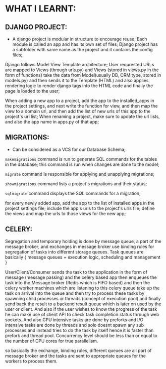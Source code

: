 # WHAT I LEARNT:

## DJANGO PROJECT:
- A django project is modular in structure to encourage reuse; Each module is called an app and has its own set of files; Django project has a subfolder with same name as the project and it contains the config files;

Django follows Model View Template architecture; User requrested URLs are mapped to Views (through urls.py) and Views (stored in views.py in the form of functions) take the data from Model(usually DB, ORM type, stored in models.py) and then sends it to the Template (HTML) and also applies rendering logic to render django tags into the HTML code and finally the page is loaded to the user;

When adding a new app to a project, add the app to the installed_apps in the project settings, and next write the function for view, and then map the view to a domain url, and then add the list of new urls of this app to the project's url list; When renaming a project, make sure to update the url lists, and also the app name in apps.py of that app;

## MIGRATIONS:
- Can be considered as a VCS for our Database Schema;

```makemigrations``` command is run to generate SQL commands for the tables in the database; this command is run when changes are done to the model;

```migrate``` command is responsible for applying and unapplying migrations;

```showmigrations``` command lists a project's migrations and their status;

```sqlmigrate``` command displays the SQL commands for a migration;

for every newly added app, add the app to the list of installed apps in the project settings file; include the app's urls to the project's urls file; define the views and map the urls to those views for the new app;

## CELERY:

Segregation and temporary holding is done by message queue, a part of the message broker; and exchanges in message broker use binding rules for segregation of tasks into different storage queues. Task queues are basically { message queues + execution logic, scheduling and management }

User/Client/Consumer sends the task to the application in the form of message (message passing) and the celery based app then enqueues the task into the Message broker (Redis which is FIFO based) and then the celery worker machines which are listening to this celery queue take up the task on arrival into the queue and then try to process these tasks by spawning child processes or threads (concept of execution pool) and finally send back the result to a backend result queue which is later on used by the user or client. And also if the user wishes to know the progress of the task he can make use of client API to check task completion status through web sockets. And also CPU intensive tasks are done by preforks and I/O intensive tasks are done by threads and solo doesnt spawn any sub processes and instead tries to do the task by itself hence it is faster than prefork and thread pool. Concurrency level should be less than or equal to the number of CPU cores for true parallelism.

so basically the exchange, binding rules, different queues are all part of message broker and the tasks are sent to appropriate queues for the workers to process them.